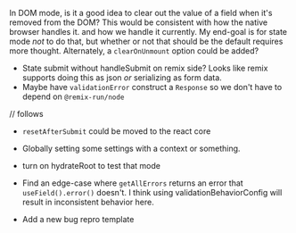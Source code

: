In DOM mode, is it a good idea to clear out the value of a field when it's removed from the DOM?
This would be consistent with how the native browser handles it. and how we handle it currently.
My end-goal is for state mode _not_ to do that, but whether or not that should be the default requires more thought.
Alternately, a `clearOnUnmount` option could be added?

- State submit without handleSubmit on remix side? Looks like remix supports doing this as json _or_ serializing as form data.
- Maybe have `validationError` construct a `Response` so we don't have to depend on `@remix-run/node`

// follows

- `resetAfterSubmit` could be moved to the react core
- Globally setting some settings with a context or something.
- turn on hydrateRoot to test that mode

- Find an edge-case where `getAllErrors` returns an error that `useField().error()` doesn't.
  I think using validationBehaviorConfig will result in inconsistent behavior here.

- Add a new bug repro template
